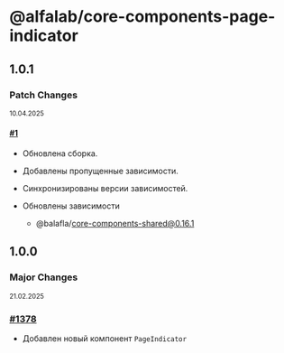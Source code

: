 # @alfalab/core-components-page-indicator

## 1.0.1

### Patch Changes

<sup><time>10.04.2025</time></sup>

#### [#1](https://github.com/hextion/core-components/pull/1)

-   Обновлена сборка.
-   Добавлены пропущенные зависимости.
-   Синхронизированы версии зависимостей.

-   Обновлены зависимости
    -   @balafla/core-components-shared@0.16.1

## 1.0.0

### Major Changes

<sup><time>21.02.2025</time></sup>

### [#1378](https://github.com/core-ds/core-components/pull/1378)

-   Добавлен новый компонент `PageIndicator`
